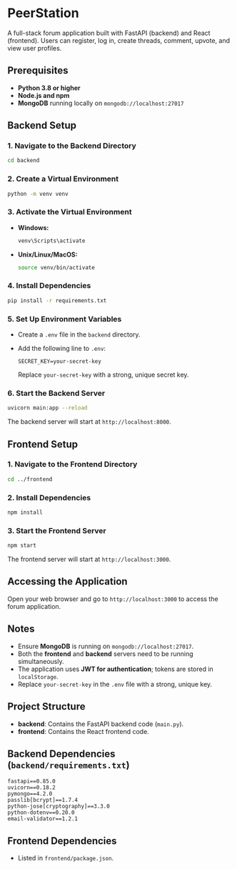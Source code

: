 # PeerStation

A full-stack forum application built with FastAPI (backend) and React (frontend). Users can register, log in, create threads, comment, upvote, and view user profiles.

## Prerequisites

- **Python 3.8 or higher**
- **Node.js and npm**
- **MongoDB** running locally on `mongodb://localhost:27017`

## Backend Setup

### 1. Navigate to the Backend Directory

```bash
cd backend
```

### 2. Create a Virtual Environment

```bash
python -m venv venv
```

### 3. Activate the Virtual Environment

- **Windows:**

  ```bash
  venv\Scripts\activate
  ```

- **Unix/Linux/MacOS:**

  ```bash
  source venv/bin/activate
  ```

### 4. Install Dependencies

```bash
pip install -r requirements.txt
```

### 5. Set Up Environment Variables

- Create a `.env` file in the `backend` directory.
- Add the following line to `.env`:

  ```plaintext
  SECRET_KEY=your-secret-key
  ```

  Replace `your-secret-key` with a strong, unique secret key.

### 6. Start the Backend Server

```bash
uvicorn main:app --reload
```

The backend server will start at `http://localhost:8000`.

## Frontend Setup

### 1. Navigate to the Frontend Directory

```bash
cd ../frontend
```

### 2. Install Dependencies

```bash
npm install
```

### 3. Start the Frontend Server

```bash
npm start
```

The frontend server will start at `http://localhost:3000`.

## Accessing the Application

Open your web browser and go to `http://localhost:3000` to access the forum application.

## Notes

- Ensure **MongoDB** is running on `mongodb://localhost:27017`.
- Both the **frontend** and **backend** servers need to be running simultaneously.
- The application uses **JWT for authentication**; tokens are stored in `localStorage`.
- Replace `your-secret-key` in the `.env` file with a strong, unique key.

## Project Structure

- **backend**: Contains the FastAPI backend code (`main.py`).
- **frontend**: Contains the React frontend code.

## Backend Dependencies (`backend/requirements.txt`)

```plaintext
fastapi==0.85.0
uvicorn==0.18.2
pymongo==4.2.0
passlib[bcrypt]==1.7.4
python-jose[cryptography]==3.3.0
python-dotenv==0.20.0
email-validator==1.2.1
```

## Frontend Dependencies

- Listed in `frontend/package.json`.
